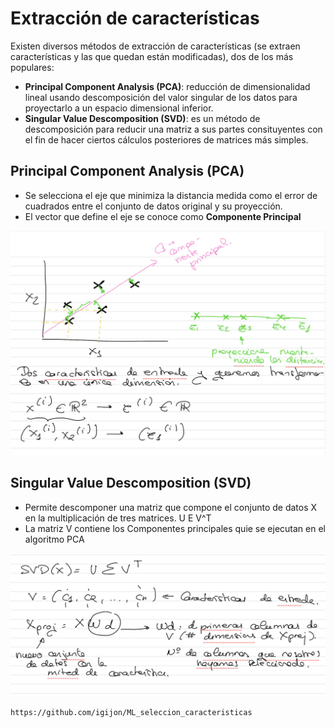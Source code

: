 # Extracción de características

Existen diversos métodos de extracción de características (se extraen características y las que quedan están modificadas), dos de los más populares:
- **Principal Component Analysis (PCA)**: reducción de dimensionalidad lineal usando descomposición del valor singular de los datos para proyectarlo a un espacio dimensional inferior.
- **Singular Value Descomposition (SVD)**: es un método de descomposición para reducir una matriz a sus partes consituyentes con el fin de hacer ciertos cálculos posteriores de matrices más simples.
  
## Principal Component Analysis (PCA)
- Se selecciona el eje que minimiza la distancia medida como el error de cuadrados entre el conjunto de datos original y su proyección.
- El vector que define el eje se conoce como **Componente Principal**

![alt text](image.png)

## Singular Value Descomposition (SVD)

- Permite descomponer una matriz que compone el conjunto de datos X en la multiplicación de tres matrices. U E V^T
- La matriz V contiene los Componentes principales quie se ejecutan en el algoritmo PCA

![alt text](image-1.png)

```{note}
https://github.com/igijon/ML_seleccion_caracteristicas
```
